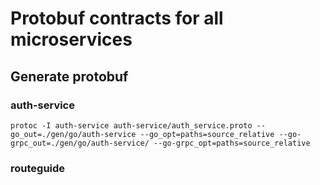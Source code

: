 # Protobuf contracts for all microservices

## Generate protobuf

### auth-service
`protoc -I auth-service auth-service/auth_service.proto --go_out=./gen/go/auth-service --go_opt=paths=source_relative --go-grpc_out=./gen/go/auth-service/ --go-grpc_opt=paths=source_relative`

### routeguide